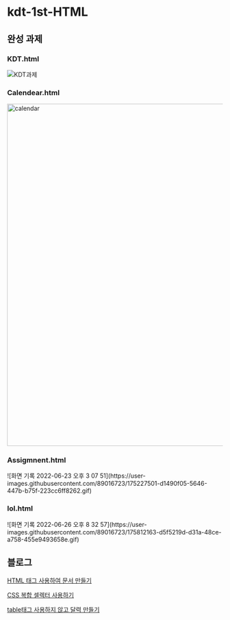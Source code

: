 # kdt-1st-HTML

<h2>완성 과제</h2>

<h3>KDT.html</h3>

![KDT과제](https://user-images.githubusercontent.com/89016723/174494582-12ec55fb-e8b5-471d-a02d-e8e40a4bdfc4.gif)

<h3>Calendear.html</h3>
<img width="800" alt="calendar" src="https://user-images.githubusercontent.com/89016723/174735323-0443556e-e944-4053-807b-8a4e56b6d9a3.png">

<h3>Assigmnent.html</h3>
![화면 기록 2022-06-23 오후 3 07 51](https://user-images.githubusercontent.com/89016723/175227501-d1490f05-5646-447b-b75f-223cc6ff8262.gif)

<h3>lol.html</h3>
![화면 기록 2022-06-26 오후 8 32 57](https://user-images.githubusercontent.com/89016723/175812163-d5f5219d-d31a-48ce-a758-455e9493658e.gif)


<h2>블로그</h2>

<a href="https://jangvascript.tistory.com/entry/HTML-HTML-%ED%83%9C%EA%B7%B8-%EC%82%AC%EC%9A%A9%ED%95%98%EC%97%AC-HTML%EB%AC%B8%EC%84%9C-%EB%A7%8C%EB%93%A4%EA%B8%B0?category=939222">HTML 태그 사용하여 문서 만들기</a>

<a href= "https://jangvascript.tistory.com/entry/CSS-HTML%EC%97%90-CSS%EC%84%A0%ED%83%9D%EC%9E%90%EC%85%80%EB%A0%89%ED%84%B0-%EC%A1%B0%ED%95%A9-%EC%82%AC%EC%9A%A9%ED%95%98%EA%B8%B0?category=939222">CSS 복합 셀렉터 사용하기</a>

<a href= "https://jangvascript.tistory.com/entry/CSS-table-%EC%82%AC%EC%9A%A9%ED%95%98%EC%A7%80-%EC%95%8A%EA%B3%A0-%EB%8B%AC%EB%A0%A5-%EB%A7%8C%EB%93%A4%EA%B8%B0-CSS-text-%EC%86%8D%EC%84%B1"> table태그 사용하지 않고 달력 만들기 </a>
